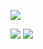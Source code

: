 ![](https://github-profile-summary-cards.vercel.app/api/cards/profile-details?username=aiandrox&theme=nord_dark)

![](https://github-profile-summary-cards.vercel.app/api/cards/stats?username=aiandrox&theme=nord_dark)
![](https://github-profile-summary-cards.vercel.app/api/cards/most-commit-language?username=aiandrox&theme=nord_dark)

